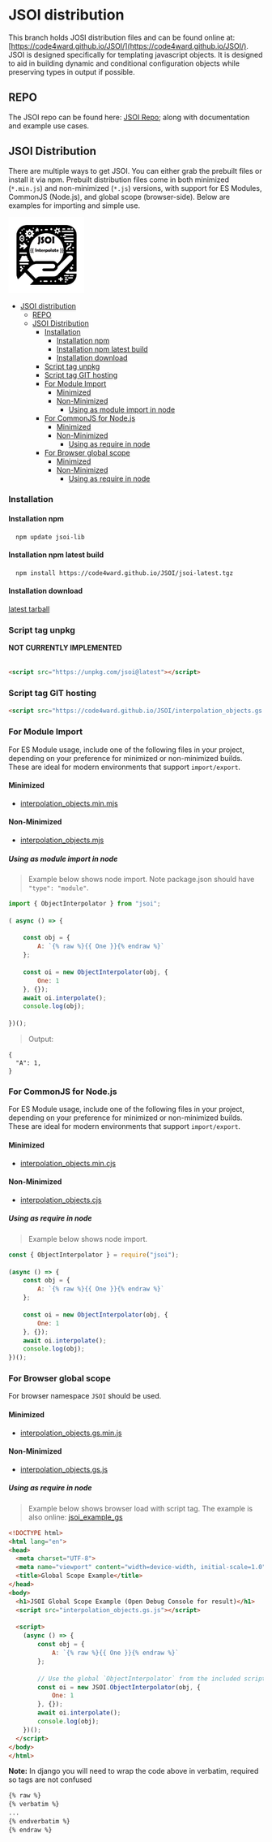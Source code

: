 # JSOI distribution
This branch holds JOSI distribution files and can be found online at: [https://code4ward.github.io/JSOI/](https://code4ward.github.io/JSOI/).  JSOI is designed specifically for templating javascript objects. 
It is designed to aid in building dynamic and conditional configuration objects while preserving types in output 
if possible.

## REPO
The JSOI repo can be found here:  [JSOI Repo](https://github.com/code4ward/jsoi); along with documentation and example use cases.

## JSOI Distribution
There are multiple ways to get JSOI. You can either grab the prebuilt files or install it via npm. Prebuilt distribution files come 
in both minimized (`*.min.js`) and non-minimized (`*.js`) versions, with support for ES Modules, CommonJS (Node.js), and 
global scope (browser-side). Below are examples for importing and simple use.


<picture>
 <img alt="icon" src="icon.png" width="150">
</picture>

<!-- TOC -->
* [JSOI distribution](#jsoi-distribution)
  * [REPO](#repo)
  * [JSOI Distribution](#jsoi-distribution-1)
    * [Installation](#installation)
      * [Installation npm](#installation-npm)
      * [Installation npm latest build](#installation-npm-latest-build)
      * [Installation download](#installation-download)
    * [Script tag unpkg](#script-tag-unpkg)
    * [Script tag GIT hosting](#script-tag-git-hosting)
    * [For Module Import](#for-module-import)
      * [Minimized](#minimized)
      * [Non-Minimized](#non-minimized)
        * [Using as module import in node](#using-as-module-import-in-node)
    * [For CommonJS for Node.js](#for-commonjs-for-nodejs)
      * [Minimized](#minimized-1)
      * [Non-Minimized](#non-minimized-1)
        * [Using as require in node](#using-as-require-in-node)
    * [For Browser global scope](#for-browser-global-scope)
      * [Minimized](#minimized-2)
      * [Non-Minimized](#non-minimized-2)
        * [Using as require in node](#using-as-require-in-node-1)
<!-- TOC -->

### Installation
#### Installation npm
```shell
  npm update jsoi-lib
```

#### Installation npm latest build
```shell
  npm install https://code4ward.github.io/JSOI/jsoi-latest.tgz
```

#### Installation download
[latest tarball](https://code4ward.github.io/JSOI/jsoi-latest.tgz)

### Script tag unpkg
**NOT CURRENTLY IMPLEMENTED**
```html

<script src="https://unpkg.com/jsoi@latest"></script>
```
### Script tag GIT hosting
```html
<script src="https://code4ward.github.io/JSOI/interpolation_objects.gs.js"></script>
```

### For Module Import
For ES Module usage, include one of the following files in your project, depending on your preference for minimized or non-minimized builds. These are ideal for modern environments that support `import/export`.

#### Minimized
* [interpolation_objects.min.mjs](./interpolation_objects.min.mjs)

#### Non-Minimized
* [interpolation_objects.mjs](./interpolation_objects.mjs)

##### Using as module import in node

> Example below shows node import.  Note package.json should have ```"type": "module"```.


```javascript
import { ObjectInterpolator } from "jsoi";

( async () => {

    const obj = {
        A: `{% raw %}{{ One }}{% endraw %}`
    };

    const oi = new ObjectInterpolator(obj, {
        One: 1
    }, {});
    await oi.interpolate();
    console.log(obj);
    
})();
```
> Output:
> 
```log
{
  "A": 1,
}
```

### For CommonJS for Node.js
For ES Module usage, include one of the following files in your project, depending on your preference for minimized or non-minimized builds. These are ideal for modern environments that support `import/export`.

#### Minimized
* [interpolation_objects.min.cjs](./interpolation_objects.min.cjs)

#### Non-Minimized
* [interpolation_objects.cjs](./interpolation_objects.cjs)

##### Using as require in node

> Example below shows node import.

```javascript
const { ObjectInterpolator } = require("jsoi");

(async () => {
    const obj = {
        A: `{% raw %}{{ One }}{% endraw %}`
    };

    const oi = new ObjectInterpolator(obj, {
        One: 1
    }, {});
    await oi.interpolate();
    console.log(obj);
})();
```

### For Browser global scope
For browser namespace ```JSOI``` should be used.

#### Minimized
* [interpolation_objects.gs.min.js](./interpolation_objects.gs.min.js)

#### Non-Minimized
* [interpolation_objects.gs.js](./interpolation_objects.gs.js)

##### Using as require in node

> Example below shows browser load with script tag.  The example is also online:  [jsoi_example_gs](https://code4ward.github.io/JSOI/jsoi_example_gs.html)

```html
<!DOCTYPE html>
<html lang="en">
<head>
  <meta charset="UTF-8">
  <meta name="viewport" content="width=device-width, initial-scale=1.0">
  <title>Global Scope Example</title>
</head>
<body>
  <h1>JSOI Global Scope Example (Open Debug Console for result)</h1>
  <script src="interpolation_objects.gs.js"></script>

  <script>
    (async () => {
        const obj = {
            A: `{% raw %}{{ One }}{% endraw %}`
        };

        // Use the global `ObjectInterpolator` from the included script
        const oi = new JSOI.ObjectInterpolator(obj, {
            One: 1
        }, {});
        await oi.interpolate();
        console.log(obj);
    })();
  </script>
</body>
</html>
```


**Note:** In django you will need to wrap the code above in verbatim, required so tags are not confused
```html
{% raw %}
{% verbatim %}
...
{% endverbatim %}
{% endraw %}

```
 
